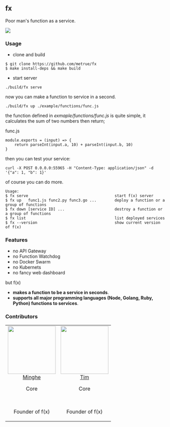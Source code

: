 fx
------

Poor man's function as a service.
<p>
  <img src="https://circleci.com/gh/metrue/fx.svg?style=svg&circle-token=bd62abac47802f8504faa4cf8db43e4f117e7cd7"/>
</p>

### Usage

* clone and build

```
$ git clone https://github.com/metrue/fx
$ make install-deps && make build
```

* start server

```
./build/fx serve
```

now you can make a function to service in a second.

```
./build/fx up ./example/functions/func.js
```

the function defined in *exmaple/functions/func.js* is quite simple, it calculates the sum of two numbers then return;

func.js
```
module.exports = (input) => {
    return parseInt(input.a, 10) + parseInt(input.b, 10)
}
```

then you can test your service:

```
curl -X POST 0.0.0.0:55965 -H "Content-Type: application/json" -d '{"a": 1, "b": 1}'
```

of course you can do more.

```
Usage:
$ fx serve                                      start f(x) server
$ fx up   func1.js func2.py func3.go ...        deploy a function or a group of functions
$ fx down [service ID] ...                      destroy a function or a group of functions
$ fx list                                       list deployed services
$ fx --version                                  show current version of f(x)
```

### Features

* no API Gateway
* no Function Watchdog
* no Docker Swarm
* no Kubernets
* no fancy web dashboard

but f(x)

* **makes a function to be a service in seconds**.
* **supports all major programming languages (Node, Golang, Ruby, Python) functions to services**.


### Contributors

<table>
  <tbody>
    <tr>
      <td align="center" valign="top">
        <img width="150" height="150" src="https://github.com/metrue.png?s=150">
        <br>
        <a href="https://github.com/metrue">Minghe</a>
        <p>Core</p>
        <br>
        <p>Founder of f(x)</p>
      </td>
      <td align="center" valign="top">
        <img width="150" height="150" src="https://github.com/pplam.png?s=150">
        <br>
        <a href="https://github.com/pplam">Tim</a>
        <p>Core</p>
        <br>
        <p>Founder of f(x)</p>
      </td>
     </tr>
  </tbody>
</table>
